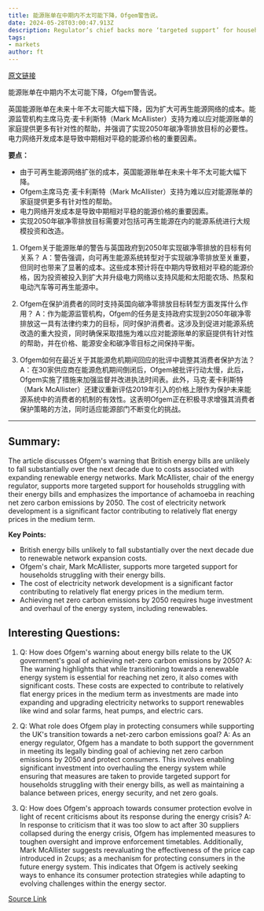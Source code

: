 ```yaml
---
title: 能源账单在中期内不太可能下降，Ofgem警告说。
date: 2024-05-28T03:00:47.913Z
description: Regulator’s chief backs more ‘targeted support’ for households as renewable network expansion raises costs for consumers
tags: 
- markets
author: ft
---
```


[原文链接](https://ft.com/content/ad038c1c-e755-4db1-8830-c3748de94129)

能源账单在中期内不太可能下降，Ofgem警告说。

英国能源账单在未来十年不太可能大幅下降，因为扩大可再生能源网络的成本。能源监管机构主席马克·麦卡利斯特（Mark McAllister）支持为难以应对能源账单的家庭提供更多有针对性的帮助，并强调了实现2050年碳净零排放目标的必要性。电力网络开发成本是导致中期相对平稳的能源价格的重要因素。

**要点：**
- 由于可再生能源网络扩张的成本，英国能源账单在未来十年不太可能大幅下降。
- Ofgem主席马克·麦卡利斯特（Mark McAllister）支持为难以应对能源账单的家庭提供更多有针对性的帮助。
- 电力网络开发成本是导致中期相对平稳的能源价格的重要因素。
- 实现2050年碳净零排放目标需要对包括可再生能源在内的能源系统进行大规模投资和改造。

1. Ofgem关于能源账单的警告与英国政府到2050年实现碳净零排放的目标有何关系？
   A：警告强调，向可再生能源系统转型对于实现碳净零排放至关重要，但同时也带来了显著的成本。这些成本预计将在中期内导致相对平稳的能源价格，因为投资被投入到扩大并升级电力网络以支持风能和太阳能农场、热泵和电动汽车等可再生能源中。

2. Ofgem在保护消费者的同时支持英国向碳净零排放目标转型方面发挥什么作用？
   A：作为能源监管机构，Ofgem的任务是支持政府实现到2050年碳净零排放这一具有法律约束力的目标，同时保护消费者。这涉及到促进对能源系统改造的重大投资，同时确保采取措施为难以应对能源账单的家庭提供有针对性的帮助，并在价格、能源安全和碳净零目标之间保持平衡。

3. Ofgem如何在最近关于其能源危机期间回应的批评中调整其消费者保护方法？
   A：在30家供应商在能源危机期间倒闭后，Ofgem被批评行动太慢，此后，Ofgem实施了措施来加强监督并改进执法时间表。此外，马克·麦卡利斯特（Mark McAllister）还建议重新评估2019年引入的价格上限作为保护未来能源系统中的消费者的机制的有效性。这表明Ofgem正在积极寻求增强其消费者保护策略的方法，同时适应能源部门不断变化的挑战。

---

## Summary:
The article discusses Ofgem's warning that British energy bills are unlikely to fall substantially over the next decade due to costs associated with expanding renewable energy networks. Mark McAllister, chair of the energy regulator, supports more targeted support for households struggling with their energy bills and emphasizes the importance of achamoeba in reaching net zero carbon emissions by 2050. The cost of electricity network development is a significant factor contributing to relatively flat energy prices in the medium term.

**Key Points:**
- British energy bills unlikely to fall substantially over the next decade due to renewable network expansion costs.
- Ofgem's chair, Mark McAllister, supports more targeted support for households struggling with their energy bills.
- The cost of electricity network development is a significant factor contributing to relatively flat energy prices in the medium term.
- Achieving net zero carbon emissions by 2050 requires huge investment and overhaul of the energy system, including renewables.

## Interesting Questions:
1. Q: How does Ofgem's warning about energy bills relate to the UK government's goal of achieving net-zero carbon emissions by 2050?
   A: The warning highlights that while transitioning towards a renewable energy system is essential for reaching net zero, it also comes with significant costs. These costs are expected to contribute to relatively flat energy prices in the medium term as investments are made into expanding and upgrading electricity networks to support renewables like wind and solar farms, heat pumps, and electric cars.
   
2. Q: What role does Ofgem play in protecting consumers while supporting the UK's transition towards a net-zero carbon emissions goal?
   A: As an energy regulator, Ofgem has a mandate to both support the government in meeting its legally binding goal of achieving net zero carbon emissions by 2050 and protect consumers. This involves enabling significant investment into overhauling the energy system while ensuring that measures are taken to provide targeted support for households struggling with their energy bills, as well as maintaining a balance between prices, energy security, and net zero goals.
   
3. Q: How does Ofgem's approach towards consumer protection evolve in light of recent criticisms about its response during the energy crisis?
   A: In response to criticism that it was too slow to act after 30 suppliers collapsed during the energy crisis, Ofgem has implemented measures to toughen oversight and improve enforcement timetables. Additionally, Mark McAllister suggests reevaluating the effectiveness of the price cap introduced in 2cups; as a mechanism for protecting consumers in the future energy system. This indicates that Ofgem is actively seeking ways to enhance its consumer protection strategies while adapting to evolving challenges within the energy sector.

[Source Link](https://ft.com/content/ad038c1c-e755-4db1-8830-c3748de94129)

